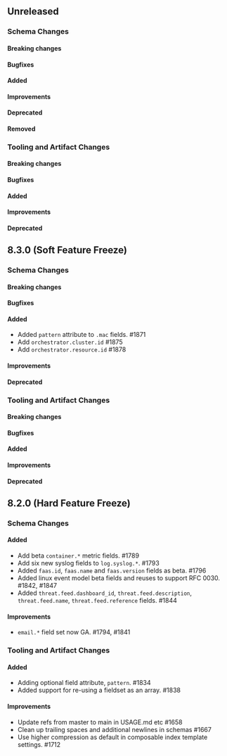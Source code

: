 <!-- When adding an entry to the Changelog:

- Please follow the Keep a Changelog: http://keepachangelog.com/ guidelines.
- Please insert your changelog line ordered by PR ID.
- Make sure you add your entry to the correct section (schema or tooling).

Thanks, you're awesome :-) -->

## Unreleased

### Schema Changes

#### Breaking changes

#### Bugfixes

#### Added

#### Improvements

#### Deprecated

#### Removed

### Tooling and Artifact Changes

#### Breaking changes

#### Bugfixes

#### Added

#### Improvements

#### Deprecated

## 8.3.0 (Soft Feature Freeze)

### Schema Changes

#### Breaking changes

#### Bugfixes

#### Added

* Added `pattern` attribute to `.mac` fields. #1871
* Add `orchestrator.cluster.id` #1875
* Add `orchestrator.resource.id` #1878

#### Improvements

#### Deprecated

### Tooling and Artifact Changes

#### Breaking changes

#### Bugfixes

#### Added

#### Improvements

#### Deprecated

## 8.2.0 (Hard Feature Freeze)

### Schema Changes

#### Added

* Add beta `container.*` metric fields. #1789
* Add six new syslog fields to `log.syslog.*`. #1793
* Added `faas.id`, `faas.name` and `faas.version` fields as beta. #1796
* Added linux event model beta fields and reuses to support RFC 0030. #1842, #1847
* Added `threat.feed.dashboard_id`, `threat.feed.description`, `threat.feed.name`, `threat.feed.reference` fields. #1844

#### Improvements

* `email.*` field set now GA. #1794, #1841

### Tooling and Artifact Changes

#### Added

* Adding optional field attribute, `pattern`. #1834
* Added support for re-using a fieldset as an array. #1838

#### Improvements

* Update refs from master to main in USAGE.md etc #1658
* Clean up trailing spaces and additional newlines in schemas #1667
* Use higher compression as default in composable index template settings. #1712

<!-- All empty sections:

## Unreleased

### Schema Changes

#### Breaking changes

#### Bugfixes

#### Added

#### Improvements

#### Deprecated

### Tooling and Artifact Changes

#### Breaking changes

#### Bugfixes

#### Added

#### Improvements

#### Deprecated

-->
